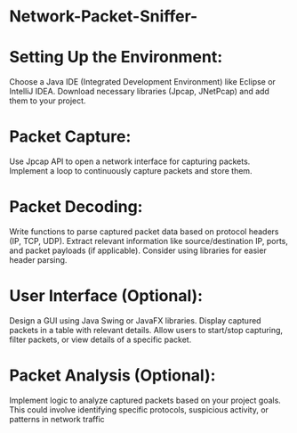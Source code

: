 # Network-Packet-Sniffer-
# Setting Up the Environment:
Choose a Java IDE (Integrated Development Environment) like Eclipse or IntelliJ IDEA.
Download necessary libraries (Jpcap, JNetPcap) and add them to your project.
# Packet Capture:
Use Jpcap API to open a network interface for capturing packets.
Implement a loop to continuously capture packets and store them.
# Packet Decoding:
Write functions to parse captured packet data based on protocol headers (IP, TCP, UDP).
Extract relevant information like source/destination IP, ports, and packet payloads (if applicable).
Consider using libraries for easier header parsing.
# User Interface (Optional):
Design a GUI using Java Swing or JavaFX libraries.
Display captured packets in a table with relevant details.
Allow users to start/stop capturing, filter packets, or view details of a specific packet.
# Packet Analysis (Optional):
Implement logic to analyze captured packets based on your project goals.
This could involve identifying specific protocols, suspicious activity, or patterns in network traffic


